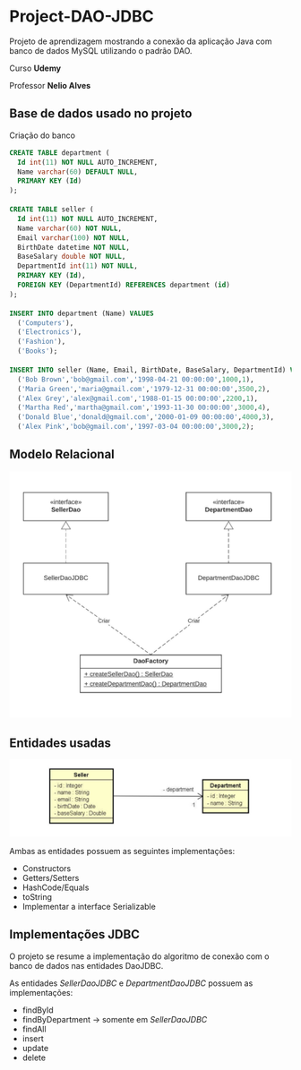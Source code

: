 # Project-DAO-JDBC

Projeto de aprendizagem mostrando a conexão da aplicação Java com banco de dados MySQL utilizando o padrão DAO.

Curso **Udemy**

Professor **Nelio Alves**


## Base de dados usado no projeto

Criação do banco

```sql
CREATE TABLE department (
  Id int(11) NOT NULL AUTO_INCREMENT,
  Name varchar(60) DEFAULT NULL,
  PRIMARY KEY (Id)
);

CREATE TABLE seller (
  Id int(11) NOT NULL AUTO_INCREMENT,
  Name varchar(60) NOT NULL,
  Email varchar(100) NOT NULL,
  BirthDate datetime NOT NULL,
  BaseSalary double NOT NULL,
  DepartmentId int(11) NOT NULL,
  PRIMARY KEY (Id),
  FOREIGN KEY (DepartmentId) REFERENCES department (id)
);

INSERT INTO department (Name) VALUES 
  ('Computers'),
  ('Electronics'),
  ('Fashion'),
  ('Books');

INSERT INTO seller (Name, Email, BirthDate, BaseSalary, DepartmentId) VALUES 
  ('Bob Brown','bob@gmail.com','1998-04-21 00:00:00',1000,1),
  ('Maria Green','maria@gmail.com','1979-12-31 00:00:00',3500,2),
  ('Alex Grey','alex@gmail.com','1988-01-15 00:00:00',2200,1),
  ('Martha Red','martha@gmail.com','1993-11-30 00:00:00',3000,4),
  ('Donald Blue','donald@gmail.com','2000-01-09 00:00:00',4000,3),
  ('Alex Pink','bob@gmail.com','1997-03-04 00:00:00',3000,2);
```

## Modelo Relacional

![Diagrama de Classes project DAO.jpeg](readmeImages/modeloRelacional.jpeg)

## Entidades usadas

![Entidades.jpg](readmeImages/Entidades.jpg)

Ambas as entidades possuem as seguintes implementações:

- Constructors
- Getters/Setters
- HashCode/Equals
- toString
- Implementar a interface Serializable

## Implementações JDBC

O projeto se resume a implementação do algoritmo de conexão com o banco de dados nas entidades DaoJDBC.

As entidades *SellerDaoJDBC* e *DepartmentDaoJDBC* possuem as implementações:

- findById
- findByDepartment → somente em *SellerDaoJDBC*
- findAll
- insert
- update
- delete
